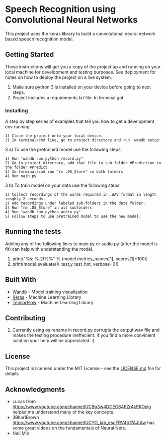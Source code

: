 # Speech Recognition using Convolutional Neural Networks

This project uses the keras library to build a convolutional neural network based speech recognition model.

## Getting Started

These instructions will get you a copy of the project up and running on your local machine for development and testing purposes. See deployment for notes on how to deploy the project on a live system.

1) Make sure python 3 is installed on your device before going to next steps.
2) Project includes a requirements.txt file. In terminal got 

### Installing

A step by step series of examples that tell you how to get a development env running
```
1) Clone the project onto your local device.
2) In terminal/cmd line, go to project directory and run 'wandb setup'
```
3 a) To use the pretrained model use the following steps
```
1) Run "wandb run python record.py"
2) Go to project directory, add that file to sub folder #Prediction in the folder #Predict
3) In terminal/cmd run "rm .DS_Store" in both folders
4) Run main.py
```
3 b) To train model on your data use the following steps
```
1) Collect recordings of the words required in .WAV format in length roughly 2 seconds.
2) Add recordings under labeled sub-folders in the data folder.
3) Run "rm .DS_Store" in all subfolders
4) Run "wandb run python audio.py"
5) Follow steps to use pretrained model to use the new model.
```

## Running the tests

Adding any of the following lines to main.py or audio.py (after the model is fit) can help with understanding the model.

1) print("%s: %.2f%%" % (model.metrics_names[1], scores[1]*100))
2) print(model.evaluate(X_test,y_test_hot, verbose=0))


## Built With

* [Wandb](http://www.wandb.com/) - Model training visualization
* [Keras](https://www.Keras.com) - Machine Learning Library
* [TensorFlow](https://www.Tensorflow.com) - Machine Learning Library

## Contributing

1) Currently using os.rename in record.py corrupts the output.wav file and makes the testing procedure ineffecient. If you find a more convinient solution your help will be appreciated. :)


## License

This project is licensed under the MIT License - see the [LICENSE.md](LICENSE.md) file for details

## Acknowledgments

* Lucas from https://www.youtube.com/channel/UCBp3w4DCEC64FZr4k9ROxig helped me understand many of the key concepts.
* 3Blue1Brown https://www.youtube.com/channel/UCYO_jab_esuFRV4b17AJtAw has some great videos on the fundamentals of Neural Nets.
* Neil Mix
